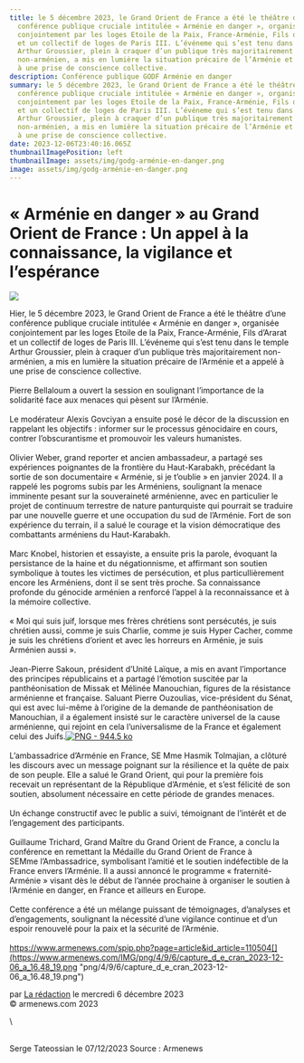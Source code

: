 ```yaml
---
title: le 5 décembre 2023, le Grand Orient de France a été le théâtre d’une
  conférence publique cruciale intitulée « Arménie en danger », organisée
  conjointement par les loges Etoile de la Paix, France-Arménie, Fils d’Ararat
  et un collectif de loges de Paris III. L’événeme qui s’est tenu dans le temple
  Arthur Groussier, plein à craquer d’un publique très majoritairement
  non-arménien, a mis en lumière la situation précaire de l’Arménie et a appelé
  à une prise de conscience collective.
description: Conférence publique GODF Arménie en danger
summary: le 5 décembre 2023, le Grand Orient de France a été le théâtre d’une
  conférence publique cruciale intitulée « Arménie en danger », organisée
  conjointement par les loges Etoile de la Paix, France-Arménie, Fils d’Ararat
  et un collectif de loges de Paris III. L’événeme qui s’est tenu dans le temple
  Arthur Groussier, plein à craquer d’un publique très majoritairement
  non-arménien, a mis en lumière la situation précaire de l’Arménie et a appelé
  à une prise de conscience collective.
date: 2023-12-06T23:40:16.065Z
thumbnailImagePosition: left
thumbnailImage: assets/img/godg-arménie-en-danger.png
image: assets/img/godg-arménie-en-danger.png
---
```

<!--StartFragment-->

# « Arménie en danger » au Grand Orient de France : Un appel à la connaissance, la vigilance et l’espérance

![](https://www.armenews.com/IMG/arton110504.png)

Hier, le 5 décembre 2023, le Grand Orient de France a été le théâtre d’une conférence publique cruciale intitulée « Arménie en danger », organisée conjointement par les loges Etoile de la Paix, France-Arménie, Fils d’Ararat et un collectif de loges de Paris III. L’événeme qui s’est tenu dans le temple Arthur Groussier, plein à craquer d’un publique très majoritairement non-arménien, a mis en lumière la situation précaire de l’Arménie et a appelé à une prise de conscience collective.\
[](https://www.armenews.com/IMG/png/8/4/b/capture_d_e_cran_2023-12-06_a_16.51_43.png "png/8/4/b/capture_d_e_cran_2023-12-06_a_16.51_43.png")\
Pierre Bellaloum a ouvert la session en soulignant l’importance de la solidarité face aux menaces qui pèsent sur l’Arménie.\
[](https://www.armenews.com/IMG/png/b/8/9/capture_d_e_cran_2023-12-06_a_16.50_50.png "png/b/8/9/capture_d_e_cran_2023-12-06_a_16.50_50.png")\
Le modérateur Alexis Govciyan a ensuite posé le décor de la discussion en rappelant les objectifs : informer sur le processus génocidaire en cours, contrer l’obscurantisme et promouvoir les valeurs humanistes.\
[](https://www.armenews.com/IMG/png/e/3/e/capture_d_e_cran_2023-12-06_a_16.51_53.png "png/e/3/e/capture_d_e_cran_2023-12-06_a_16.51_53.png")\
Olivier Weber, grand reporter et ancien ambassadeur, a partagé ses expériences poignantes de la frontière du Haut-Karabakh, précédant la sortie de son documentaire « Arménie, si je t’oublie » en janvier 2024. Il a rappelé les pogroms subis par les Arméniens, soulignant la menace imminente pesant sur la souveraineté arménienne, avec en particulier le projet de continuum terrestre de nature panturquiste qui pourrait se traduire par une nouvelle guerre et une occupation du sud de l’Arménie. Fort de son expérience du terrain, il a salué le courage et la vision démocratique des combattants arméniens du Haut-Karabakh.[](https://www.armenews.com/IMG/png/c/6/9/capture_d_e_cran_2023-12-06_a_16.51_13.png "png/c/6/9/capture_d_e_cran_2023-12-06_a_16.51_13.png")\
[](https://www.armenews.com/IMG/png/c/0/b/capture_d_e_cran_2023-12-06_a_17.00_13.png "png/c/0/b/capture_d_e_cran_2023-12-06_a_17.00_13.png")\
Marc Knobel, historien et essayiste, a ensuite pris la parole, évoquant la persistance de la haine et du négationnisme, et affirmant son soutien symbolique à toutes les victimes de persécution, et plus particullièrement encore les Arméniens, dont il se sent très proche. Sa connaissance profonde du génocide arménien a renforcé l’appel à la reconnaissance et à la mémoire collective.\
\
« Moi qui suis juif, lorsque mes frères chrétiens sont persécutés, je suis chrétien aussi, comme je suis Charlie, comme je suis Hyper Cacher, comme je suis les chrétiens d’orient et avec les horreurs en Arménie, je suis Arménien aussi ».\
[](https://www.armenews.com/IMG/png/2/f/5/capture_d_e_cran_2023-12-06_a_16.50_18.png "png/2/f/5/capture_d_e_cran_2023-12-06_a_16.50_18.png")\
Jean-Pierre Sakoun, président d’Unité Laïque, a mis en avant l’importance des principes républicains et a partagé l’émotion suscitée par la panthéonisation de Missak et Mélinée Manouchian, figures de la résistance arménienne et française. Saluant Pierre Ouzoulias, vice-président du Sénat, qui est avec lui-même à l’origine de la demande de panthéonisation de Manouchian, il a également insisté sur le caractère universel de la cause arménienne, qui rejoint en cela l’universalisme de la France et également celui des Juifs.[![PNG - 944.5 ko](https://www.armenews.com/local/cache-vignettes/L670xH447/capture_d_e_cran_2023-12-06_a_16.49_24-4c3cf.png?1701878693)](https://www.armenews.com/IMG/png/5/d/8/capture_d_e_cran_2023-12-06_a_16.49_24.png "png/5/d/8/capture_d_e_cran_2023-12-06_a_16.49_24.png")\
[](https://www.armenews.com/IMG/png/0/2/4/capture_d_e_cran_2023-12-06_a_16.49_33.png "png/0/2/4/capture_d_e_cran_2023-12-06_a_16.49_33.png")\
L’ambassadrice d’Arménie en France, SE Mme Hasmik Tolmajian, a clôturé les discours avec un message poignant sur la résilience et la quête de paix de son peuple. Elle a salué le Grand Orient, qui pour la première fois recevait un représentant de la République d’Arménie, et s’est félicité de son soutien, absolument nécessaire en cette période de grandes menaces.\
[](https://www.armenews.com/IMG/png/a/7/7/capture_d_e_cran_2023-12-06_a_16_49.03.png "png/a/7/7/capture_d_e_cran_2023-12-06_a_16_49.03.png")\
Un échange constructif avec le public a suivi, témoignant de l’intérêt et de l’engagement des participants.\
[](https://www.armenews.com/IMG/png/2/2/6/capture_d_e_cran_2023-12-06_a_16.48_50.png "png/2/2/6/capture_d_e_cran_2023-12-06_a_16.48_50.png")\
Guillaume Trichard, Grand Maître du Grand Orient de France, a conclu la conférence en remettant la Médaille du Grand Orient de France à SEMme l’Ambassadrice, symbolisant l’amitié et le soutien indéfectible de la France envers l’Arménie. Il a aussi annoncé le programme « fraternité-Arménie » visant dès le début de l’année prochaine à organiser le soutien à l’Arménie en danger, en France et ailleurs en Europe.\
[](https://www.armenews.com/IMG/png/c/e/4/capture_d_e_cran_2023-12-06_a_16.48_28.png "png/c/e/4/capture_d_e_cran_2023-12-06_a_16.48_28.png")\
Cette conférence a été un mélange puissant de témoignages, d’analyses et d’engagements, soulignant la nécessité d’une vigilance continue et d’un espoir renouvelé pour la paix et la sécurité de l’Arménie.\
\
https://www.armenews.com/spip.php?page=article&id_article=110504[](https://www.armenews.com/IMG/png/4/9/6/capture_d_e_cran_2023-12-06_a_16.48_19.png "png/4/9/6/capture_d_e_cran_2023-12-06_a_16.48_19.png")

par [La rédaction](https://www.armenews.com/spip.php?page=auteur&id_auteur=4) le mercredi 6 décembre 2023\
© armenews.com 2023

<!--EndFragment-->\
\
S﻿erge Tateossian le 07/12/2023   Source : Armenews